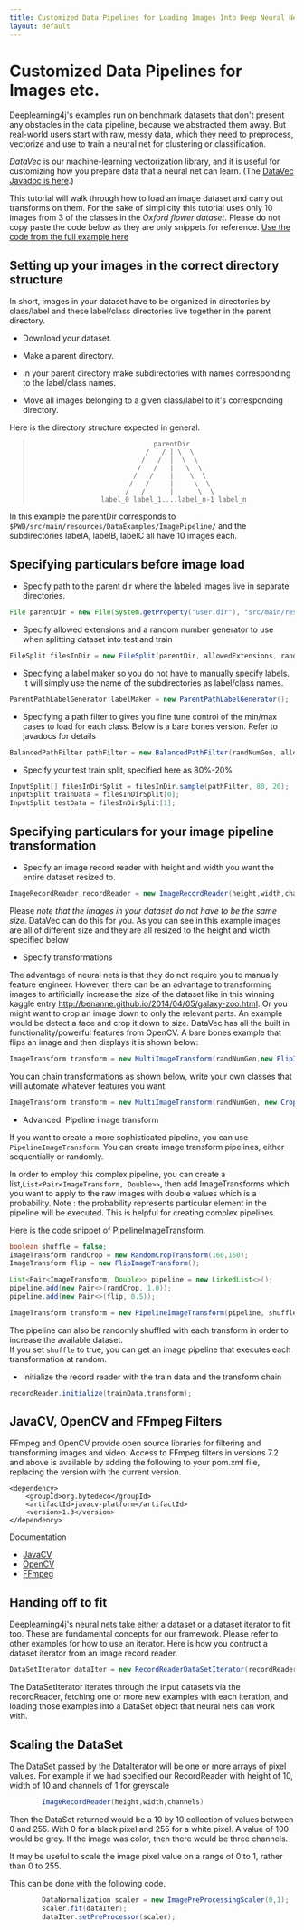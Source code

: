 ```yaml
---
title: Customized Data Pipelines for Loading Images Into Deep Neural Networks
layout: default
---
```


# Customized Data Pipelines for Images etc.

Deeplearning4j's examples run on benchmark datasets that don't present any obstacles in the data pipeline, because we abstracted them away. But real-world users start with raw, messy data, which they need to preprocess, vectorize and use to train a neural net for clustering or classification. 

*DataVec* is our machine-learning vectorization library, and it is useful for customizing how you prepare data that a neural net can learn. (The [DataVec Javadoc is here](http://deeplearning4j.org/datavecdoc/).)

This tutorial will walk through how to load an image dataset and carry out transforms on them. For the sake of simplicity this tutorial uses only 10 images from 3 of the classes in the *Oxford flower dataset*. Please do not copy paste the code below as they are only snippets for reference. 
[Use the code from the full example here](https://github.com/deeplearning4j/dl4j-examples/blob/master/dl4j-examples/src/main/java/org/deeplearning4j/examples/dataexamples/ImagePipelineExample.java)

## Setting up your images in the correct directory structure
In short, images in your dataset have to be organized in directories by class/label and these label/class directories live together in the parent directory.

* Download your dataset. 

* Make a parent directory.

* In your parent directory make subdirectories with names corresponding to the label/class names.

* Move all images belonging to a given class/label to it's corresponding directory.

Here is the directory structure expected in general.

>                                   parentDir
>                                 /   / | \  \
>                                /   /  |  \  \
>                               /   /   |   \  \
>                              /   /    |    \  \
>                             /   /     |     \  \
>                            /   /      |      \  \
>                      label_0 label_1....label_n-1 label_n


In this example the parentDir corresponds to `$PWD/src/main/resources/DataExamples/ImagePipeline/` and the subdirectories labelA, labelB, labelC all have 10 images each. 

## Specifying particulars before image load
* Specify path to the parent dir where the labeled images live in separate directories.
 
~~~java
File parentDir = new File(System.getProperty("user.dir"), "src/main/resources/DataExamples/ImagePipeline/");
~~~

* Specify allowed extensions and a random number generator to use when splitting dataset into test and train 

~~~java
FileSplit filesInDir = new FileSplit(parentDir, allowedExtensions, randNumGen);
~~~

* Specifying a label maker so you do not have to manually specify labels. It will simply use the name of the subdirectories as label/class names.

~~~java
ParentPathLabelGenerator labelMaker = new ParentPathLabelGenerator();
~~~

* Specifying a path filter to gives you fine tune control of the min/max cases to load for each class. Below is a bare bones version. Refer to javadocs for details

~~~java
BalancedPathFilter pathFilter = new BalancedPathFilter(randNumGen, allowedExtensions, labelMaker);
~~~

* Specify your test train split, specified here as 80%-20%

~~~java
InputSplit[] filesInDirSplit = filesInDir.sample(pathFilter, 80, 20);
InputSplit trainData = filesInDirSplit[0];
InputSplit testData = filesInDirSplit[1];
~~~

## Specifying particulars for your image pipeline transformation

* Specify an image record reader with height and width you want the entire dataset resized to. 

~~~java
ImageRecordReader recordReader = new ImageRecordReader(height,width,channels,labelMaker);
~~~
Please *note that the images in your dataset do not have to be the same size*. DataVec can do this for you. As you can see in this example images are all of different size and they are all resized to the height and width specified below

* Specify transformations

The advantage of neural nets is that they do not require you to manually feature engineer. However, there can be an advantage to transforming images to artificially increase the size of the dataset like in this winning kaggle entry <http://benanne.github.io/2014/04/05/galaxy-zoo.html>. Or you might want to crop an image down to only the relevant parts. An example would be detect a face and crop it down to size. DataVec has all the built in functionality/powerful features from OpenCV. A bare bones example that flips an image and then displays it is shown below:

~~~java
ImageTransform transform = new MultiImageTransform(randNumGen,new FlipImageTransform(), new ShowImageTransform("After transform"));
~~~

You can chain transformations as shown below, write your own classes that will automate whatever features you want.

~~~java
ImageTransform transform = new MultiImageTransform(randNumGen, new CropImageTransform(10), new FlipImageTransform(),new ScaleImageTransform(10), new WarpImageTransform(10));
~~~

* Advanced: Pipeline image transform

If you want to create a more sophisticated pipeline, you can use `PipelineImageTransform`.
You can create image transform pipelines, either sequentially or randomly.

In order to employ this complex pipeline, you can create a list,`List<Pair<ImageTransform, Double>>`, 
then add ImageTransforms which you want to apply to the raw images with double values which is a probability.
Note : the probability represents particular element in the pipeline will be executed. 
This is helpful for creating complex pipelines. 

Here is the code snippet of PipelineImageTransform.
```java
boolean shuffle = false;
ImageTransform randCrop = new RandomCropTransform(160,160);
ImageTransform flip = new FlipImageTransform();

List<Pair<ImageTransform, Double>> pipeline = new LinkedList<>();
pipeline.add(new Pair<>(randCrop, 1.0));
pipeline.add(new Pair<>(flip, 0.5));

ImageTransform transform = new PipelineImageTransform(pipeline, shuffle);
```
The pipeline can also be randomly shuffled with each transform in order to increase the available dataset.  
If you set `shuffle` to true, you can get an image pipeline that executes each transformation at random. 

* Initialize the record reader with the train data and the transform chain

~~~java
recordReader.initialize(trainData,transform);
~~~



## JavaCV, OpenCV and FFmpeg Filters

FFmpeg and OpenCV provide open source libraries for filtering and transforming images and video. Access to FFmpeg filters in versions 7.2 and above is available by adding the following to your pom.xml file, replacing the version with the current version. 

```
<dependency> 
    <groupId>org.bytedeco</groupId> 
    <artifactId>javacv-platform</artifactId>
    <version>1.3</version> 
</dependency>
```

Documentation
* [JavaCV](https://github.com/bytedeco/javacv)
* [OpenCV](http://opencv.org/)
* [FFmpeg](http://ffmpeg.org/)



## Handing off to fit
Deeplearning4j's neural nets take either a dataset or a dataset iterator to fit too. These are fundamental concepts for our framework. Please refer to other examples for how to use an iterator. Here is how you contruct a dataset iterator from an image record reader.

~~~java
DataSetIterator dataIter = new RecordReaderDataSetIterator(recordReader, 10, 1, outputNum);
~~~

The DataSetIterator iterates through the input datasets via the recordReader, fetching one or more new examples with each iteration, and loading those examples into a DataSet object that neural nets can work with.

## Scaling the DataSet
The DataSet passed by the DataIterator will be one or more arrays of pixel values. For example if we had specified our RecordReader with height of 10, width of 10 and channels of 1 for greyscale

~~~java
        ImageRecordReader(height,width,channels)
~~~

Then the DataSet returned would be a 10 by 10 collection of values between 0 and 255. With 0 for a black pixel and 255 for a white pixel. A value of 100 would be grey. If the image was color, then there would be three channels. 

It may be useful to scale the image pixel value on a range of 0 to 1, rather than 0 to 255. 

This can be done with the following code. 

~~~java
        DataNormalization scaler = new ImagePreProcessingScaler(0,1);
        scaler.fit(dataIter);
        dataIter.setPreProcessor(scaler);
~~~        